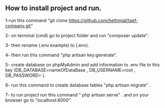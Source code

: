 ## How to install project and run.

1-run this command "git clone https://github.com/hethmjal/taef-company.git"

2- on terminal (cmd) go to project folder and run "composer update".

3- then rename (.env.example) to (.env).

4- then run this command "php artisan key:generate".

5- create database on phpMyAdmin and add information to .env file to this key (DB_DATABASE=nameOfDataBase , DB_USERNAME=root , DB_PASSWORD= ).

6- run this command to create database tables "php artisan migrate" .

7- to run project run this command " php artisan serve" . and on your browser go to "localhost:8000".
